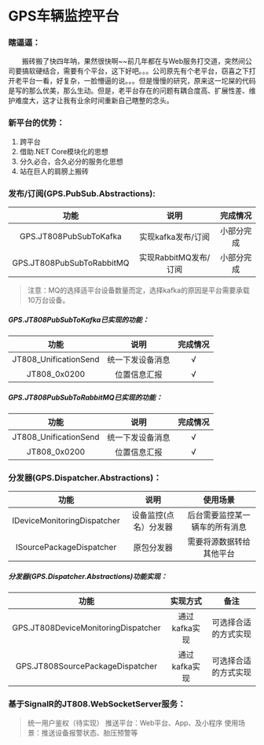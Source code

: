 # GPS车辆监控平台

### 瞎逼逼：
&emsp;&emsp;搬砖搬了快四年呐，果然很快啊~~前几年都在与Web服务打交道，突然间公司要搞软硬结合，需要有个平台，这下好吧。。。公司原先有个老平台，窃喜之下打开老平台一看，好复杂，一脸懵逼的说。。。但是慢慢的研究，原来这一坨屎的代码是写的那么优美，那么生动。但是，老平台存在的问题有耦合度高、扩展性差、维护难度大，这才让我有业余时间重新自己瞎整的念头。

### 新平台的优势：
1. 跨平台
2. 借助.NET Core模块化的思想
3. 分久必合，合久必分的服务化思想
4. 站在巨人的肩膀上搬砖

### 发布/订阅(GPS.PubSub.Abstractions):
| 功能 | 说明 | 完成情况 |
|:-------:|:-------:|:-------:|
| GPS.JT808PubSubToKafka | 实现kafka发布/订阅 | 小部分完成 |
| GPS.JT808PubSubToRabbitMQ | 实现RabbitMQ发布/订阅 | 小部分完成 |

> 注意：MQ的选择适平台设备数量而定，选择kafka的原因是平台需要承载10万台设备。

##### GPS.JT808PubSubToKafka已实现的功能：
| 功能 | 说明 | 完成情况 |
|:-------:|:-------:|:-------:|
| JT808_UnificationSend | 统一下发设备消息 | √ |
| JT808_0x0200 | 位置信息汇报 | √ |

##### GPS.JT808PubSubToRabbitMQ已实现的功能：
| 功能 | 说明 | 完成情况 |
|:-------:|:-------:|:-------:|
| JT808_UnificationSend | 统一下发设备消息 | √ |
| JT808_0x0200 | 位置信息汇报 | √ |

### 分发器(GPS.Dispatcher.Abstractions)：
| 功能 | 说明 | 使用场景 |
|:-------:|:-------:|:-------:|
| IDeviceMonitoringDispatcher | 设备监控(点名）分发器 | 后台需要监控某一辆车的所有消息 |
| ISourcePackageDispatcher | 原包分发器 | 需要将源数据转给其他平台 |

##### 分发器(GPS.Dispatcher.Abstractions)功能实现：
| 功能 | 实现方式 | 备注 |
|:-------:|:-------:|:-------:|
| GPS.JT808DeviceMonitoringDispatcher | 通过kafka实现 | 可选择合适的方式实现 |
| GPS.JT808SourcePackageDispatcher | 通过kafka实现 | 可选择合适的方式实现 |

### 基于SignalR的JT808.WebSocketServer服务：
> 统一用户鉴权（待实现）
> 推送平台：Web平台、App、及小程序
> 使用场景：推送设备报警状态、胎压预警等





